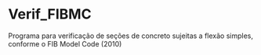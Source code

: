 # Verif_FIBMC
 Programa para verificação de seções de concreto sujeitas a flexão simples, conforme o FIB Model Code (2010)
